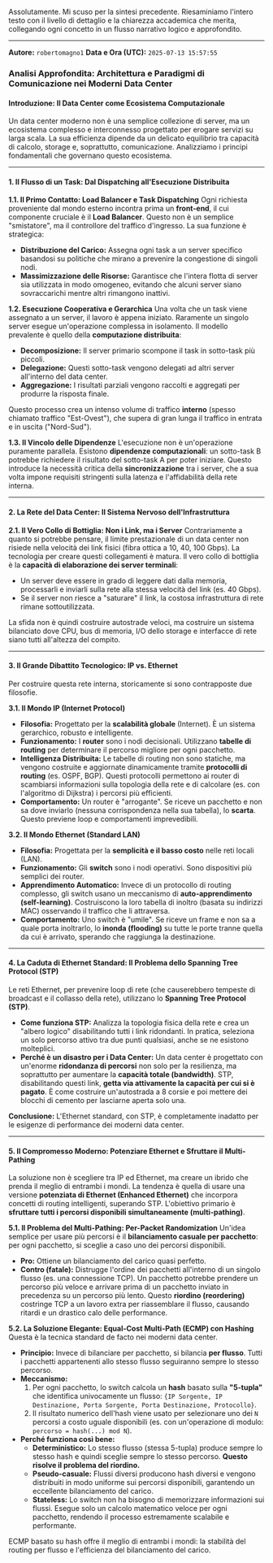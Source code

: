 Assolutamente. Mi scuso per la sintesi precedente. Riesaminiamo l'intero testo con il livello di dettaglio e la chiarezza accademica che merita, collegando ogni concetto in un flusso narrativo logico e approfondito.

---

**Autore:** `robertomagno1`
**Data e Ora (UTC):** `2025-07-13 15:57:55`

### **Analisi Approfondita: Architettura e Paradigmi di Comunicazione nei Moderni Data Center**

#### **Introduzione: Il Data Center come Ecosistema Computazionale**

Un data center moderno non è una semplice collezione di server, ma un ecosistema complesso e interconnesso progettato per erogare servizi su larga scala. La sua efficienza dipende da un delicato equilibrio tra capacità di calcolo, storage e, soprattutto, comunicazione. Analizziamo i principi fondamentali che governano questo ecosistema.

---

#### **1. Il Flusso di un Task: Dal Dispatching all'Esecuzione Distribuita**

**1.1. Il Primo Contatto: Load Balancer e Task Dispatching**
Ogni richiesta proveniente dal mondo esterno incontra prima un **front-end**, il cui componente cruciale è il **Load Balancer**. Questo non è un semplice "smistatore", ma il controllore del traffico d'ingresso. La sua funzione è strategica:
*   **Distribuzione del Carico:** Assegna ogni task a un server specifico basandosi su politiche che mirano a prevenire la congestione di singoli nodi.
*   **Massimizzazione delle Risorse:** Garantisce che l'intera flotta di server sia utilizzata in modo omogeneo, evitando che alcuni server siano sovraccarichi mentre altri rimangono inattivi.

**1.2. Esecuzione Cooperativa e Gerarchica**
Una volta che un task viene assegnato a un server, il lavoro è appena iniziato. Raramente un singolo server esegue un'operazione complessa in isolamento. Il modello prevalente è quello della **computazione distribuita**:
*   **Decomposizione:** Il server primario scompone il task in sotto-task più piccoli.
*   **Delegazione:** Questi sotto-task vengono delegati ad altri server all'interno del data center.
*   **Aggregazione:** I risultati parziali vengono raccolti e aggregati per produrre la risposta finale.

Questo processo crea un intenso volume di traffico **interno** (spesso chiamato traffico "Est-Ovest"), che supera di gran lunga il traffico in entrata e in uscita ("Nord-Sud").

**1.3. Il Vincolo delle Dipendenze**
L'esecuzione non è un'operazione puramente parallela. Esistono **dipendenze computazionali**: un sotto-task B potrebbe richiedere il risultato del sotto-task A per poter iniziare. Questo introduce la necessità critica della **sincronizzazione** tra i server, che a sua volta impone requisiti stringenti sulla latenza e l'affidabilità della rete interna.

---

#### **2. La Rete del Data Center: Il Sistema Nervoso dell'Infrastruttura**

**2.1. Il Vero Collo di Bottiglia: Non i Link, ma i Server**
Contrariamente a quanto si potrebbe pensare, il limite prestazionale di un data center non risiede nella velocità dei link fisici (fibra ottica a 10, 40, 100 Gbps). La tecnologia per creare questi collegamenti è matura. Il vero collo di bottiglia è la **capacità di elaborazione dei server terminali**:
*   Un server deve essere in grado di leggere dati dalla memoria, processarli e inviarli sulla rete alla stessa velocità del link (es. 40 Gbps).
*   Se il server non riesce a "saturare" il link, la costosa infrastruttura di rete rimane sottoutilizzata.

La sfida non è quindi costruire autostrade veloci, ma costruire un sistema bilanciato dove CPU, bus di memoria, I/O dello storage e interfacce di rete siano tutti all'altezza del compito.

---

#### **3. Il Grande Dibattito Tecnologico: IP vs. Ethernet**

Per costruire questa rete interna, storicamente si sono contrapposte due filosofie.

**3.1. Il Mondo IP (Internet Protocol)**
*   **Filosofia:** Progettato per la **scalabilità globale** (Internet). È un sistema gerarchico, robusto e intelligente.
*   **Funzionamento:** I **router** sono i nodi decisionali. Utilizzano **tabelle di routing** per determinare il percorso migliore per ogni pacchetto.
*   **Intelligenza Distribuita:** Le tabelle di routing non sono statiche, ma vengono costruite e aggiornate dinamicamente tramite **protocolli di routing** (es. OSPF, BGP). Questi protocolli permettono ai router di scambiarsi informazioni sulla topologia della rete e di calcolare (es. con l'algoritmo di Dijkstra) i percorsi più efficienti.
*   **Comportamento:** Un router è "arrogante". Se riceve un pacchetto e non sa dove inviarlo (nessuna corrispondenza nella sua tabella), lo **scarta**. Questo previene loop e comportamenti imprevedibili.

**3.2. Il Mondo Ethernet (Standard LAN)**
*   **Filosofia:** Progettata per la **semplicità e il basso costo** nelle reti locali (LAN).
*   **Funzionamento:** Gli **switch** sono i nodi operativi. Sono dispositivi più semplici dei router.
*   **Apprendimento Automatico:** Invece di un protocollo di routing complesso, gli switch usano un meccanismo di **auto-apprendimento (self-learning)**. Costruiscono la loro tabella di inoltro (basata su indirizzi MAC) osservando il traffico che li attraversa.
*   **Comportamento:** Uno switch è "umile". Se riceve un frame e non sa a quale porta inoltrarlo, lo **inonda (flooding)** su tutte le porte tranne quella da cui è arrivato, sperando che raggiunga la destinazione.

---

#### **4. La Caduta di Ethernet Standard: Il Problema dello Spanning Tree Protocol (STP)**

Le reti Ethernet, per prevenire loop di rete (che causerebbero tempeste di broadcast e il collasso della rete), utilizzano lo **Spanning Tree Protocol (STP)**.
*   **Come funziona STP:** Analizza la topologia fisica della rete e crea un "albero logico" disabilitando tutti i link ridondanti. In pratica, seleziona un solo percorso attivo tra due punti qualsiasi, anche se ne esistono molteplici.
*   **Perché è un disastro per i Data Center:** Un data center è progettato con un'enorme **ridondanza di percorsi** non solo per la resilienza, ma soprattutto per aumentare la **capacità totale (bandwidth)**. STP, disabilitando questi link, **getta via attivamente la capacità per cui si è pagato**. È come costruire un'autostrada a 8 corsie e poi mettere dei blocchi di cemento per lasciarne aperta solo una.

**Conclusione:** L'Ethernet standard, con STP, è completamente inadatto per le esigenze di performance dei moderni data center.

---

#### **5. Il Compromesso Moderno: Potenziare Ethernet e Sfruttare il Multi-Pathing**

La soluzione non è scegliere tra IP ed Ethernet, ma creare un ibrido che prenda il meglio di entrambi i mondi. La tendenza è quella di usare una versione **potenziata di Ethernet (Enhanced Ethernet)** che incorpora concetti di routing intelligenti, superando STP. L'obiettivo primario è **sfruttare tutti i percorsi disponibili simultaneamente (multi-pathing)**.

**5.1. Il Problema del Multi-Pathing: Per-Packet Randomization**
Un'idea semplice per usare più percorsi è il **bilanciamento casuale per pacchetto**: per ogni pacchetto, si sceglie a caso uno dei percorsi disponibili.
*   **Pro:** Ottiene un bilanciamento del carico quasi perfetto.
*   **Contro (fatale):** Distrugge l'ordine dei pacchetti all'interno di un singolo flusso (es. una connessione TCP). Un pacchetto potrebbe prendere un percorso più veloce e arrivare prima di un pacchetto inviato in precedenza su un percorso più lento. Questo **riordino (reordering)** costringe TCP a un lavoro extra per riassemblare il flusso, causando ritardi e un drastico calo delle performance.

**5.2. La Soluzione Elegante: Equal-Cost Multi-Path (ECMP) con Hashing**
Questa è la tecnica standard de facto nei moderni data center.
*   **Principio:** Invece di bilanciare per pacchetto, si bilancia **per flusso**. Tutti i pacchetti appartenenti allo stesso flusso seguiranno sempre lo stesso percorso.
*   **Meccanismo:**
    1.  Per ogni pacchetto, lo switch calcola un **hash** basato sulla **"5-tupla"** che identifica univocamente un flusso: `{IP Sorgente, IP Destinazione, Porta Sorgente, Porta Destinazione, Protocollo}`.
    2.  Il risultato numerico dell'hash viene usato per selezionare uno dei `N` percorsi a costo uguale disponibili (es. con un'operazione di modulo: `percorso = hash(...) mod N`).
*   **Perché funziona così bene:**
    *   **Deterministico:** Lo stesso flusso (stessa 5-tupla) produce sempre lo stesso hash e quindi sceglie sempre lo stesso percorso. **Questo risolve il problema del riordino.**
    *   **Pseudo-casuale:** Flussi diversi producono hash diversi e vengono distribuiti in modo uniforme sui percorsi disponibili, garantendo un eccellente bilanciamento del carico.
    *   **Stateless:** Lo switch non ha bisogno di memorizzare informazioni sui flussi. Esegue solo un calcolo matematico veloce per ogni pacchetto, rendendo il processo estremamente scalabile e performante.

ECMP basato su hash offre il meglio di entrambi i mondi: la stabilità del routing per flusso e l'efficienza del bilanciamento del carico.
